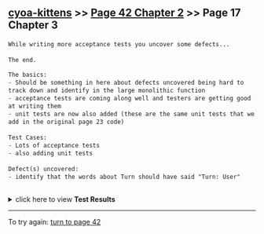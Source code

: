 ## [cyoa-kittens](../page-0/README.md) >> [Page 42 Chapter 2](../page-42/README.md) >> Page 17 Chapter 3

```
While writing more acceptance tests you uncover some defects...

The end.
```

```
The basics:
- Should be something in here about defects uncovered being hard to track down and identify in the large monolithic function
- acceptance tests are coming along well and testers are getting good at writing them
- unit tests are now also added (these are the same unit tests that we add in the original page 23 code)

Test Cases:
- Lots of acceptance tests
- also adding unit tests

Defect(s) uncovered:
- identify that the words about Turn should have said "Turn: User"


```


<details>
    <summary>click here to view <b>Test Results</b></summary>
    <img width="50%" src="assets/results.png"/>
</details>

<hr>

To try again: [turn to page 42](../page-42/README.md)
